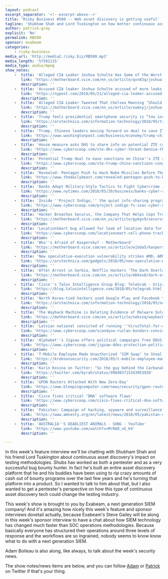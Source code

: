 ```yaml
---
layout: podcast
excerpt_separator: '<!--excerpt-above-->'
title: 'Risky Business #500 -- Web asset discovery is getting useful'
tagline: 'Shubham Shah and Lord Tuskington on how better continuous asset discovery can change security testing...'
author: patrick-gray
explicit: 'No'
permalink: RB500
sponsor: exabeam
categories:
    - risky-business
media_url: 'http://media2.risky.biz/RB500.mp3'
media_length: '57591115'
media_type: audio/mpeg
show_notes:
    -  title: 'Alleged CIA Leaker Joshua Schulte Has Some of the Worst Opsec I’ve Ever Seen - Motherboard'
       link: 'https://motherboard.vice.com/en_us/article/qvn83q/joshua-schulte-cia-vault-7-wikileaks-opsec'
       description: '' 
    -  title: 'Accused CIA leaker Joshua Schulte accused of more leaks'
       link: 'https://nypost.com/2018/05/21/alleged-cia-leaker-accused-of-sending-press-info-about-case/'
       description: '' 
    -  title: 'Alleged CIA Leaker Tweeted That Chelsea Manning ‘Should Be Executed’ - Motherboard'
       link: 'https://motherboard.vice.com/en_us/article/xwmxyj/joshua-schulte-cia-leaker-chelsea-manning-wikileaks'
       description: '' 
    -  title: 'Trump feels presidential smartphone security is “too inconvenient” | Ars Technica'
       link: 'https://arstechnica.com/information-technology/2018/05/trump-feels-presidential-smartphone-security-is-too-inconvenient/'
       description: '' 
    -  title: 'Trump, Chinese leaders moving forward on deal to save ZTE - The Washington Post'
       link: 'https://www.washingtonpost.com/business/economy/trump-chinese-leaders-moving-forward-on-deal-to-save-zte/2018/05/22/b28d8e10-5dc0-11e8-a4a4-c070ef53f315_story.html?utm_term=.2fc7fd0470c6'
       description: '' 
    -  title: 'House measure asks DHS to share info on potential ZTE cyberthreat'
       link: 'https://www.cyberscoop.com/zte-dhs-cyber-threat-bennie-thompson/'
       description: '' 
    -  title: 'Potential Trump deal to ease sanctions on China''s ZTE riles Congress'
       link: 'https://www.cyberscoop.com/zte-trump-china-sanctions-congress-democrats/'
       description: '' 
    -  title: 'Revealed: Pentagon Push to Hack Nuke Missiles Before They Launch'
       link: 'https://www.thedailybeast.com/revealed-pentagon-push-to-hack-nuke-missiles-before-they-launch'
       description: '' 
    -  title: 'Banks Adopt Military-Style Tactics to Fight Cybercrime - The New York Times'
       link: 'https://www.nytimes.com/2018/05/20/business/banks-cyber-security-military.html'
       description: '' 
    -  title: 'Inside ''Project Indigo,'' the quiet info-sharing program between banks and U.S. Cyber Command'
       link: 'https://www.cyberscoop.com/project-indigo-fs-isac-cyber-command-information-sharing-dhs/'
       description: '' 
    -  title: 'Hacker Breaches Securus, the Company That Helps Cops Track Phones Across the US - Motherboard'
       link: 'https://motherboard.vice.com/en_us/article/gykgv9/securus-phone-tracking-company-hacked'
       description: '' 
    -  title: 'LocationSmart bug allowed for leak of location data for nearly any U.S. phone - CyberScoop'
       link: 'https://www.cyberscoop.com/locationsmart-cell-phone-tracking-demo-bug/'
       description: '' 
    -  title: 'Who''s Afraid of Kaspersky? - Motherboard'
       link: 'https://motherboard.vice.com/en_us/article/wjbda5/kaspersky-sas-conference-russia-spying'
       description: '' 
    -  title: 'New speculative-execution vulnerability strikes AMD, ARM, and Intel | Ars Technica'
       link: 'https://arstechnica.com/gadgets/2018/05/new-speculative-execution-vulnerability-strikes-amd-arm-and-intel/'
       description: '' 
    -  title: 'After Arrest in Serbia, Netflix Hackers ‘The Dark Overlord’ Say They’re Still Going - Motherboard'
       link: 'https://motherboard.vice.com/en_us/article/mbkex8/dark-overlord-arrest-serbia-netflix-hackers'
       description: '' 
    -  title: 'Cisco''s Talos Intelligence Group Blog: TeleGrab - Grizzly Attacks on Secure Messaging'
       link: 'https://blog.talosintelligence.com/2018/05/telegrab.html'
       description: '' 
    -  title: 'North Korea-tied hackers used Google Play and Facebook to infect defectors | Ars Technica'
       link: 'https://arstechnica.com/information-technology/2018/05/north-korea-tied-hackers-use-google-play-and-facebook-to-infect-defectors/'
       description: '' 
    -  title: 'The Wayback Machine is Deleting Evidence of Malware Sold to Stalkers - Motherboard'
       link: 'https://motherboard.vice.com/en_us/article/nekzzq/wayback-machine-deleting-evidence-flexispy'
       description: '' 
    -  title: 'Latvian national convicted of running ''VirusTotal-for-criminals'' malware scanner'
       link: 'https://www.cyberscoop.com/scan4you-ruslan-bondars-convicted-malware-scanner/'
       description: '' 
    -  title: 'Alphabet''s Jigsaw offers political campaigns free DDoS protection'
       link: 'https://www.cyberscoop.com/jigsaw-ddos-protection-political-campaigns-cyber-shield/'
       description: '' 
    -  title: 'T-Mobile Employee Made Unauthorized ‘SIM Swap’ to Steal Instagram Account — Krebs on Security'
       link: 'https://krebsonsecurity.com/2018/05/t-mobile-employee-made-unauthorized-sim-swap-to-steal-instagram-account/'
       description: '' 
    -  title: 'Karin Kosina on Twitter: "So the guy behind the Carbanak malware that stole hundreds of millions of dollars? He was caught because he bought a car for 70k and didn''t pay the bill. Can''t make this sh** up :) #opsec #fail https://t.co/rRmFzywmVI"'
       link: 'https://twitter.com/kyrah/status/998483715343953920'
       description: '' 
    -  title: 'GPON Routers Attacked With New Zero-Day'
       link: 'https://www.bleepingcomputer.com/news/security/gpon-routers-attacked-with-new-zero-day/'
       description: '' 
    -  title: 'Cisco fixes critical ‘DNA’ software flaws'
       link: 'https://www.cyberscoop.com/cisco-fixes-critical-dna-software-flaws/'
       description: '' 
    -  title: 'Pakistan: Campaign of hacking, spyware and surveillance targets human rights defenders | Amnesty International'
       link: 'https://www.amnesty.org/en/latest/news/2018/05/pakistan-campaign-of-hacking-spyware-and-surveillance-targets-human-rights-defenders/'
       description: '' 
    -  title: 'AUSTRALIA''S DEADLIEST ANIMALS - SONG - YouTube'
       link: 'https://www.youtube.com/watch?v=MrRAO_vG_K4'
       description: '' 

---
```

In this week's feature interview we'll be chatting with Shubham Shah and his friend Lord Tuskington about continuous asset discovery's impact on testing methodologies. Shubs has worked as both a pentester and as a very successful bug bounty hunter. In fact he's built an entire asset discovery platform that he and his buddies have been using to rip crazy amounts of cash out of bounty programs over the last few years and he's turning that platform into a product. So I wanted to talk to him about that, but I also wanted to get a pentester's perspective on how this type of continuous asset discovery tech could change the testing industry. 

This week's show is brought to you by Exabeam, a next generation SIEM company! And it's amazing how nicely this week's feature and sponsor interviews dovetail actually, because Exabeam's Steve Gailey will be along in this week's sponsor interview to have a chat about how SIEM technology has changed much faster than SOC operations methodologies. Because basically everyone has structured their operations around three levels of response and the workflows are so ingrained, nobody seems to know know what to do with a next generation SIEM.

Adam Boileau is also along, like always, to talk about the week's security news.

The show notes/news items are below, and you can follow <a href='https://twitter.com/metlstorm'>Adam</a> or <a href='https://twitter.com/riskybusiness'>Patrick</a> on Twitter if that's your thing.
